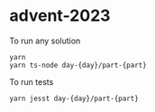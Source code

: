 # advent-2023

To run any solution
```
yarn
yarn ts-node day-{day}/part-{part}
```

To run tests

```
yarn jesst day-{day}/part-{part}
```